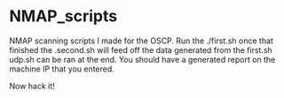 # NMAP_scripts
NMAP scanning scripts I made for the OSCP. 
Run the ./first.sh 
once that finished the .second.sh will feed off the data generated from the first.sh
udp.sh can be ran at the end. You should have a generated report on the machine IP that you entered.

Now hack it!
